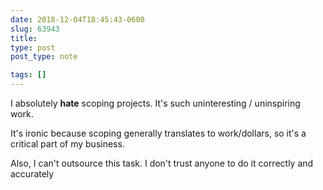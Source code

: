 ```yaml
---
date: 2018-12-04T18:45:43-0600
slug: 63943
title: 
type: post
post_type: note

tags: []
---
```

I absolutely **hate** scoping projects. It's such uninteresting / uninspiring work.


It's ironic because scoping generally translates to work/dollars, so it's a critical part of my business.


Also, I can't outsource this task. I don't trust anyone to do it correctly and accurately



